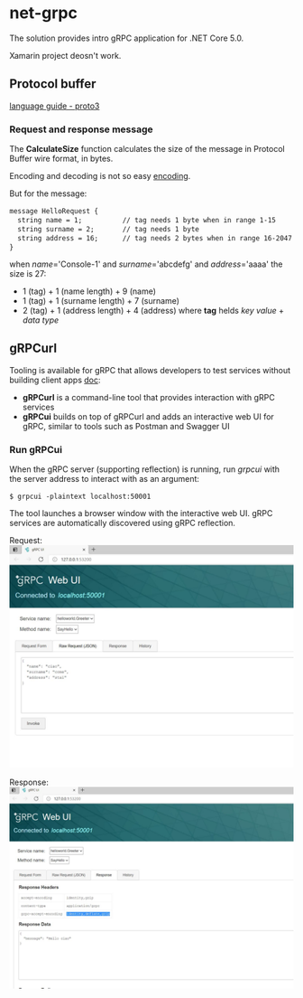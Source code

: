 # net-grpc

The solution provides intro gRPC application for .NET Core 5.0.

Xamarin project deosn't work.

## Protocol buffer

[language guide - proto3](https://developers.google.com/protocol-buffers/docs/proto3)

### Request and response message

The **CalculateSize** function calculates the size of the message in Protocol Buffer wire format, in bytes.

Encoding and decoding is not so easy [encoding](https://developers.google.com/protocol-buffers/docs/encoding).

But for the message:
```
message HelloRequest {
  string name = 1;          // tag needs 1 byte when in range 1-15
  string surname = 2;       // tag needs 1 byte
  string address = 16;      // tag needs 2 bytes when in range 16-2047
}
```
when *name*='Console-1' and *surname*='abcdefg' and *address*='aaaa' the size is 27:
- 1 (tag) + 1 (name length)    + 9 (name)
- 1 (tag) + 1 (surname length) + 7 (surname)
- 2 (tag) + 1 (address length) + 4 (address)
where **tag** helds *key value* + *data type*

## gRPCurl

Tooling is available for gRPC that allows developers to test services without building client apps [doc](https://docs.microsoft.com/en-us/aspnet/core/grpc/test-tools?view=aspnetcore-5.0):
- **gRPCurl** is a command-line tool that provides interaction with gRPC services
- **gRPCui** builds on top of gRPCurl and adds an interactive web UI for gRPC, similar to tools such as Postman and Swagger UI

### Run gRPCui

When the gRPC server (supporting reflection) is running, run *grpcui* with the server address to interact with as an argument:
```
$ grpcui -plaintext localhost:50001
```
The tool launches a browser window with the interactive web UI. gRPC services are automatically discovered using gRPC reflection.

Request:
![request via grpcui](Doc/grpc_req.jpg)

Response:
![response via grpcui](Doc/grpc_res.jpg)